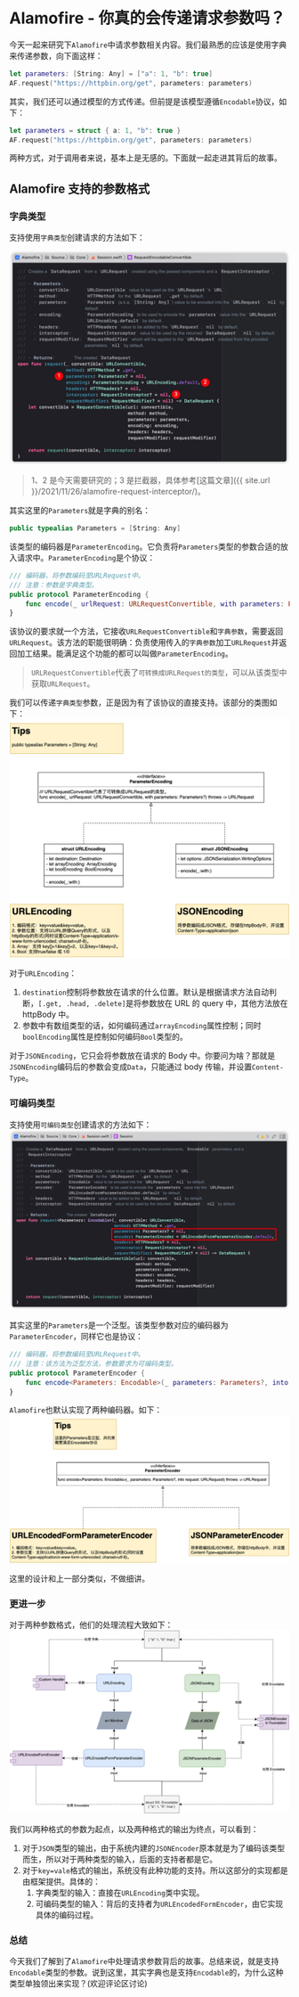 # Alamofire - 你真的会传递请求参数吗？

今天一起来研究下`Alamofire`中请求参数相关内容。我们最熟悉的应该是使用字典来传递参数，向下面这样：

```swift
let parameters: [String: Any] = ["a": 1, "b": true]
AF.request("https://httpbin.org/get", parameters: parameters)
```

其实，我们还可以通过模型的方式传递。但前提是该模型遵循`Encodable`协议，如下：

```swift
let parameters = struct { a: 1, "b": true }
AF.request("https://httpbin.org/get", parameters: parameters)
```

两种方式，对于调用者来说，基本上是无感的。下面就一起走进其背后的故事。

## Alamofire 支持的参数格式

### 字典类型

支持使用`字典类型`创建请求的方法如下：

![-w773](media/16384950344120.jpg)

> 1、2 是今天需要研究的；3 是拦截器，具体参考[这篇文章]({{ site.url }}/2021/11/26/alamofire-request-interceptor/)。

其实这里的`Parameters`就是字典的别名：

```swift
public typealias Parameters = [String: Any]
```

该类型的编码器是`ParameterEncoding`。它负责将`Parameters`类型的参数合适的放入请求中。`ParameterEncoding`是个协议：

```swift
/// 编码器，将参数编码至URLRequest中。
/// 注意：参数是字典类型。
public protocol ParameterEncoding {
    func encode(_ urlRequest: URLRequestConvertible, with parameters: Parameters?) throws -> URLRequest
}
```

该协议的要求就一个方法，它接收`URLRequestConvertible`和`字典参数`，需要返回`URLRequest`。该方法的职能很明确：负责使用传入的`字典参数`加工`URLRequest`并返回加工结果。能满足这个功能的都可以叫做`ParameterEncoding`。

> `URLRequestConvertible`代表了`可转换成URLRequest的类型`，可以从该类型中获取`URLRequest`。

我们可以传递`字典类型`参数，正是因为有了该协议的直接支持。该部分的类图如下：![encoding-w2235](media/encoding.png)

对于`URLEncoding`：

1. `destination`控制将参数放在请求的什么位置。默认是根据请求方法自动判断，`[.get, .head, .delete]`是将参数放在 URL 的 query 中，其他方法放在 httpBody 中。
2. 参数中有数组类型的话，如何编码通过`arrayEncoding`属性控制；同时`boolEncoding`属性是控制如何编码`Bool`类型的。

对于`JSONEncoding`，它只会将参数放在请求的 Body 中。你要问为啥？那就是`JSONEncoding`编码后的参数会变成`Data`，只能通过 body 传输，并设置`Content-Type`。

### 可编码类型

支持使用`可编码类型`创建请求的方法如下：
![-w871](media/16384981336549.jpg)

其实这里的`Parameters`是一个泛型。该类型参数对应的编码器为`ParameterEncoder`，同样它也是协议：

```swift
/// 编码器，将参数编码至URLRequest中。
/// 注意：该方法为泛型方法，参数要求为可编码类型。
public protocol ParameterEncoder {
    func encode<Parameters: Encodable>(_ parameters: Parameters?, into request: URLRequest) throws -> URLRequest
}
```

`Alamofire`也默认实现了两种编码器。如下：![encoder](media/encoder.png)

这里的设计和上一部分类似，不做细讲。

### 更进一步

对于两种参数格式，他们的处理流程大致如下：
![why-encoding-encoder](media/why-encoding-encoder.png)

我们以两种格式的参数为起点，以及两种格式的输出为终点，可以看到：

1. 对于`JSON`类型的输出，由于系统内建的`JSONEncoder`原本就是为了编码该类型而生，所以对于两种类型的输入，后面的支持者都是它。
2. 对于`key=vale`格式的输出，系统没有此种功能的支持。所以这部分的实现都是由框架提供。具体的：
   1. 字典类型的输入：直接在`URLEncoding`类中实现。
   2. 可编码类型的输入：背后的支持者为`URLEncodedFormEncoder`，由它实现具体的编码过程。

### 总结

今天我们了解到了`Alamofire`中处理请求参数背后的故事。总结来说，就是支持`Encodable`类型的参数。说到这里，其实字典也是支持`Encodable`的，为什么这种类型单独领出来实现？(欢迎评论区讨论)

